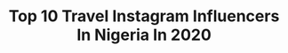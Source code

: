 ---
title: Top 10 Travel Instagram Influencers In Nigeria In 2020
description: >-
  Find top travel Instagram influencers in Nigeria in 2020. Most popular hashtags: #beauty #fashion #photography #abuja.
platform: Instagram
profiles:
  - username: "chidichidibang"
    fullname: >-
      chidichidibang
    location: "Nigeria"
    followers: 5370
    engagement: 1218
    commentsToLikes: 0.111002
    avatar: "https://scontent-ams4-1.cdninstagram.com/v/t51.2885-19/s320x320/69621606_560999844438464_7946807413162639360_n.jpg?_nc_ht=scontent-ams4-1.cdninstagram.com&_nc_ohc=u4MLKLXsSScAX87ZFsc&oh=86510096e89305abb0fc2af1f50d1284&oe=5EB96CA2"
    verified: false
    hashtags: "#discovergidi, #restofthegangactiviatesthisweekend, #imjkin, #framily"
  - username: "ink.kechi"
    fullname: >-
      Ink Eze
    location: "Nigeria"
    followers: 20472
    engagement: 537
    commentsToLikes: 0.042581
    avatar: "https://scontent-lhr8-1.cdninstagram.com/v/t51.2885-19/s320x320/73533248_647170662485674_288692119495770112_n.jpg?_nc_ht=scontent-lhr8-1.cdninstagram.com&_nc_ohc=EonVAtpS-kMAX-d__28&oh=e54395d2c28c85735374dd6a5aed68ad&oe=5EBB0775"
    verified: false
    hashtags: "#moetmoment, #valfestankarachallenge, #blackexcellence, #insideafrica"
  - username: "thetailorblogger"
    fullname: >-
      FETUGA MOSOPE ITEOLUWAKIISHI
    location: "Nigeria"
    followers: 7799
    engagement: 875
    commentsToLikes: 0.073380
    avatar: "https://scontent-lhr8-1.cdninstagram.com/v/t51.2885-19/s320x320/90669302_235900600789501_488024785813504000_n.jpg?_nc_ht=scontent-lhr8-1.cdninstagram.com&_nc_ohc=RWu1HutxkQgAX9hN9N_&oh=39824f3086e3a8a393d83ce6d71302aa&oe=5EBC75B9"
    verified: false
    hashtags: "#instagood, #influencerstyle, #feed, #thetailorblogger"
  - username: "kobinadapaah"
    fullname: >-
      DAPAAH🇬🇭🇳🇬
    location: "Nigeria"
    followers: 70860
    engagement: 137
    commentsToLikes: 0.063541
    avatar: "https://scontent-ams4-1.cdninstagram.com/v/t51.2885-19/s320x320/90676306_2874950655928681_4637400666233372672_n.jpg?_nc_ht=scontent-ams4-1.cdninstagram.com&_nc_ohc=bAxAA-ryaqcAX_hz8AD&oh=3fb58334db292a7a341b300b58c24754&oe=5EB10117"
    verified: false
    hashtags: "#nigeria, #lagos, #health, #food"
  - username: "kuchiiiii"
    fullname: >-
      Lydia
    location: "Nigeria"
    followers: 2218
    engagement: 1213
    commentsToLikes: 0.067521
    avatar: "https://scontent-cdt1-1.cdninstagram.com/v/t51.2885-19/s320x320/45557331_365158417553384_4812445880902746112_n.jpg?_nc_ht=scontent-cdt1-1.cdninstagram.com&_nc_ohc=3wHk3IWCdzkAX_KIibC&oh=1fcbde8a1fc0cf0ac788d6ff2518aafa&oe=5EAE5194"
    verified: false
    hashtags: "#weddingguests, #traditionalwedding, #stayhome, #tedxminna"
  - username: "natashaspurr"
    fullname: >-
      Awele Natasha...
    location: "Nigeria"
    followers: 3807
    engagement: 1224
    commentsToLikes: 0.050578
    avatar: "https://scontent-ams4-1.cdninstagram.com/v/t51.2885-19/s320x320/83907041_1265991090455718_3035030921662169088_n.jpg?_nc_ht=scontent-ams4-1.cdninstagram.com&_nc_ohc=Ux3Urg0InW8AX9X1Ir5&oh=432adbd71405682ba101cafb42140605&oe=5EC880C9"
    verified: false
    hashtags: "#happychild, #brandambassador"
  - username: "style_by_dolaaapo"
    fullname: >-
      NIGERIAN FASHION BLOGGER
    location: "Nigeria"
    followers: 25134
    engagement: 169
    commentsToLikes: 0.050867
    avatar: "https://scontent-lga3-1.cdninstagram.com/v/t51.2885-19/s320x320/82080678_191888148540529_3487170087486488576_n.jpg?_nc_ht=scontent-lga3-1.cdninstagram.com&_nc_ohc=r5ZpFcRZ8eYAX80vXAx&oh=836cb8980e4780cf394b76f79138ce08&oe=5EB3D1B4"
    verified: false
    hashtags: "#ankaraaccessories, #asoebiladies, #ankaram, #styleinspiration"
  - username: "anijohnsonphotography"
    fullname: >-
      Ani Johnson
    location: "Nigeria"
    followers: 5622
    engagement: 531
    commentsToLikes: 0.034977
    avatar: "https://scontent-ams4-1.cdninstagram.com/v/t51.2885-19/s320x320/25017318_256608844874472_3091524438982656000_n.jpg?_nc_ht=scontent-ams4-1.cdninstagram.com&_nc_ohc=G7mqAPCA23oAX_sb49n&oh=935d660e94f443ee324edf1bf2c15e3b&oe=5EB9C037"
    verified: false
    hashtags: "#melaninqueen, #photographylovers, #beautyeditorial, #portrait"
  - username: "ahmed.mosh"
    fullname: >-
      
    location: "Nigeria"
    followers: 4303
    engagement: 1260
    commentsToLikes: 0.151921
    avatar: "https://scontent-lhr8-1.cdninstagram.com/v/t51.2885-19/s150x150/92305592_515325719370338_3310922157420183552_n.jpg?_nc_ht=scontent-lhr8-1.cdninstagram.com&_nc_ohc=YcF2OUVDTFsAX_C15ml&oh=aa6a8f40b93ccf1c1e65317fa61a37fb&oe=5EB8D7C2"
    verified: false
    hashtags: "#gtbankfashionweekendmagazine, #music, #nigeria, #independenceday"
  - username: "midstdyerisfilms"
    fullname: >-
      Midst Dyeris Films
    location: "Nigeria"
    followers: 5154
    engagement: 1132
    commentsToLikes: 0.060920
    avatar: "https://scontent-ams4-1.cdninstagram.com/v/t51.2885-19/s320x320/89410208_217044879668456_1857966671445098496_n.jpg?_nc_ht=scontent-ams4-1.cdninstagram.com&_nc_ohc=9GsbkFpopkIAX97IXsv&oh=7e6781d093b7fbfa6a9beebe303f7243&oe=5EA43F24"
    verified: false
    hashtags: "#arewa, #kano, #sokoto, #north"
---